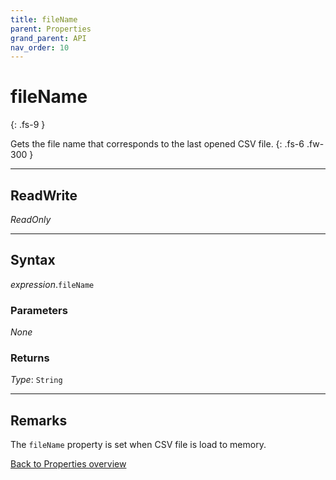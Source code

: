 ```yaml
---
title: fileName
parent: Properties
grand_parent: API
nav_order: 10
---
```


# fileName
{: .fs-9 }

Gets the file name that corresponds to the last opened CSV file.
{: .fs-6 .fw-300 }

---

## ReadWrite

_ReadOnly_

---

## Syntax

*expression*.`fileName`

### Parameters

_None_

### Returns

*Type*: `String`

---

## Remarks

The `fileName` property is set when CSV file is load to memory.

[Back to Properties overview](https://ws-garcia.github.io/VBA-CSV-interface/docs/api/properties/)